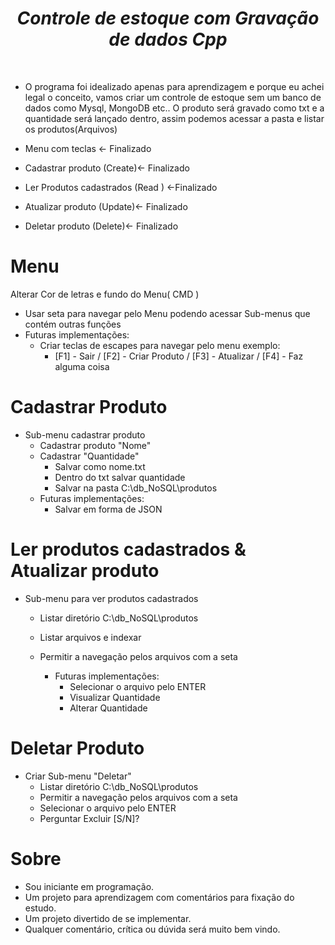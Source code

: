 *<h1 align="center">Controle de estoque com Gravação de dados Cpp</h1><br>*

* O programa foi idealizado apenas para aprendizagem e porque eu achei legal o conceito, vamos criar um controle de estoque sem um banco de dados como Mysql, MongoDB etc.. O produto será gravado como txt e a quantidade será lançado dentro, assim podemos acessar a pasta e listar os produtos(Arquivos)<br>

 * Menu com teclas                   <- Finalizado
 * Cadastrar produto         (Create)<- Finalizado
 * Ler Produtos cadastrados  (Read  ) <-Finalizado
 * Atualizar produto         (Update)<- Finalizado
 * Deletar produto           (Delete)<- Finalizado<br>

<h1>Menu</h1>

Alterar Cor de letras e fundo do Menu( CMD )
* Usar seta para navegar pelo Menu podendo acessar Sub-menus que contém outras funções<br>
* Futuras implementações:<br>
  * Criar teclas de escapes para navegar pelo menu exemplo:<br>
    * [F1] - Sair / [F2] - Criar Produto / [F3] - Atualizar / [F4] - Faz alguma coisa<br>

<h1>Cadastrar Produto</h1>

* Sub-menu cadastrar produto
  * Cadastrar produto "Nome"
  * Cadastrar "Quantidade"
    * Salvar como nome.txt
    * Dentro do txt salvar quantidade
    * Salvar na pasta C:\db_NoSQL\produtos
  * Futuras implementações:
    * Salvar em forma de JSON

<h1>Ler produtos cadastrados & Atualizar produto</h1>

* Sub-menu para ver produtos cadastrados
  * Listar diretório C:\db_NoSQL\produtos
  * Listar arquivos e indexar
  * Permitir a navegação pelos arquivos com a seta<br>
  
    * Futuras implementações:
      * Selecionar o arquivo pelo ENTER
      * Visualizar Quantidade
      * Alterar Quantidade

<h1>Deletar Produto</h1>

* Criar Sub-menu "Deletar"
  * Listar diretório C:\db_NoSQL\produtos
  * Permitir a navegação pelos arquivos com a seta
  * Selecionar o arquivo pelo ENTER
  * Perguntar Excluir [S/N]?
  
<h1>Sobre</h1>

* Sou iniciante em programação.
* Um projeto para aprendizagem com comentários para fixação do estudo.
* Um projeto divertido de se implementar.
* Qualquer comentário, crítica ou dúvida será muito bem vindo.

